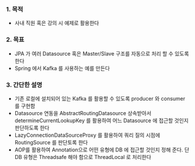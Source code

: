 ### 1. 목적
- 사내 직원 혹은 강의 시 예제로 활용한다

### 2. 목표
- JPA 가 여러 Datasource 혹은 Master/Slave 구조를 자동으로 처리 할 수 있도록 한다
- Spring 에서 Kafka 를 사용하는 예를 만든다

### 3. 간단한 설명
- 기존 로컬에 설치되어 있는 Kafka 를 활용할 수 있도록 producer 와 consumer 를 구현함
- Datasource 연동을 AbstractRoutingDatasource 상속받아서 determineCurrentLookupKey 를 활용하여 어느 Datasource 에 접근할 것인지 판단하도록 한다
- LazyConnectionDataSourceProxy 를 활용하여 쿼리 질의 시점에 RoutingSource 를 판단토록 한다
- AOP를 활용하여 Annotation으로 어떤 유형에 DB 에 접근할 것인지 정해 준다. 단 DB 유형은 Threadsafe 해야 함으로 ThreadLocal 로 처리한다

